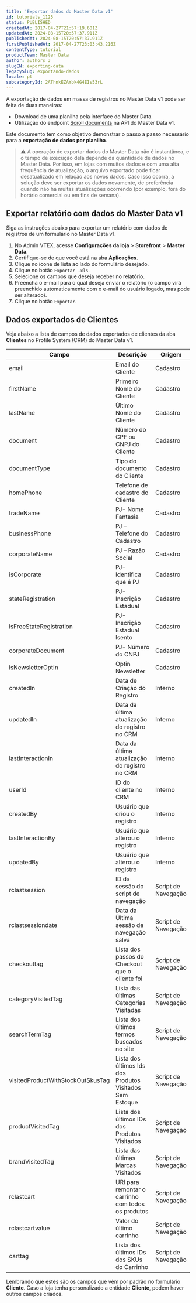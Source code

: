 ```yaml
---
title: 'Exportar dados do Master Data v1'
id: tutorials_1125
status: PUBLISHED
createdAt: 2017-04-27T21:57:19.601Z
updatedAt: 2024-08-15T20:57:37.911Z
publishedAt: 2024-08-15T20:57:37.911Z
firstPublishedAt: 2017-04-27T23:03:43.216Z
contentType: tutorial
productTeam: Master Data
author: authors_3
slugEN: exporting-data
legacySlug: exportando-dados
locale: pt
subcategoryId: 2AThnkEZAYbk4G4EIs53rL
---
```


A exportação de dados em massa de registros no Master Data v1 pode ser feita de duas maneiras:

* Download de uma planilha pela interface do Master Data.
* Utilização do endpoint [Scroll documents](https://developers.vtex.com/docs/api-reference/masterdata-api#get-/api/dataentities/-acronym-/scroll) na API do Master Data v1.

Este documento tem como objetivo demonstrar o passo a passo necessário para a __exportação de dados por planilha__.

> ⚠️ A operação de exportar dados do Master Data não é instantânea, e o tempo de execução dela depende da quantidade de dados no Master Data. Por isso, em lojas com muitos dados e com uma alta frequência de atualização, o arquivo exportado pode ficar desatualizado em relação aos novos dados. Caso isso ocorra, a solução deve ser exportar os dados novamente, de preferência quando não há muitas atualizações ocorrendo (por exemplo, fora do horário comercial ou em fins de semana).

## Exportar relatório com dados do Master Data v1

Siga as instruções abaixo para exportar um relatório com dados de registros de um formulário no Master Data v1.

1. No Admin VTEX, acesse **Configurações da loja** > **Storefront** > **Master Data**.
2. Certifique-se de que você está na aba **Aplicações**.
3. Clique no ícone de lista <i class="fas fa-bars"></i> ao lado do formulário desejado.
4. Clique no botão `Exportar .xls`.
6. Selecione os campos que deseja receber no relatório.
7. Preencha o e-mail para o qual deseja enviar o relatório (o campo virá preenchido automaticamente com o e-mail do usuário logado, mas pode ser alterado).
8. Clique no botão `Exportar`.

## Dados exportados de Clientes

Veja abaixo a lista de campos de dados exportados de clientes da aba **Clientes** no Profile System (CRM) do Master Data v1.

| Campo     | Descrição     | Origem     |
| ---------- | ---------- | ---------- |
| email       | Email do Cliente	       | Cadastro       |
| firstName       | Primeiro Nome do Cliente	       | Cadastro       |
| lastName       | Último Nome do Cliente	       | Cadastro       |
| document       | Número do CPF ou CNPJ do Cliente	       | Cadastro       |
| documentType       | Tipo do documento do Cliente	       | Cadastro       |
| homePhone       | Telefone de cadastro do Cliente	       | Cadastro       |
| tradeName       | PJ- Nome Fantasia	       | Cadastro       |
| businessPhone       | PJ – Telefone do Cadastro	       | Cadastro       |
| corporateName       | PJ – Razão Social	       | Cadastro       |
| isCorporate       | PJ- Identifica que é PJ	       | Cadastro       |
| stateRegistration       | PJ- Inscrição Estadual	       | Cadastro       |
| isFreeStateRegistration       | PJ- Inscrição Estadual Isento	       | Cadastro       |
| corporateDocument       | PJ- Número do CNPJ	       | Cadastro       |
| isNewsletterOptIn       | Optin Newsletter	       | Cadastro       |
| createdIn       | Data de Criação do Registro	       | Interno       |
| updatedIn       | Data da última atualização do registro no CRM	       | Interno       |
| lastInteractionIn       | Data da última atualização do registro no CRM	       | Interno       |
| userId       | ID do cliente no CRM	       | Interno       |
| createdBy       | Usuário que criou o registro	       | Interno       |
| lastInteractionBy       | Usuário que alterou o registro	       | Interno       |
| updatedBy       | Usuário que alterou o registro	       | Interno       |
| rclastsession       | ID da sessão do script de navegação	       | Script de Navegação       |
| rclastsessiondate       | Data da Última sessão de navegação salva	       | Script de Navegação       |
| checkouttag       | Lista dos passos do Checkout que o cliente foi	       | Script de Navegação       |
| categoryVisitedTag       | Lista das últimas Categorias Visitadas	       | Script de Navegação       |
| searchTermTag       | Lista dos últimos termos buscados no site	       | Script de Navegação       |
| visitedProductWithStockOutSkusTag       | Lista dos últimos Ids dos Produtos Visitados Sem Estoque	       | Script de Navegação       |
| productVisitedTag       | Lista dos últimos IDs dos Produtos Visitados	       | Script de Navegação       |
| brandVisitedTag       | Lista das últimas Marcas Visitados	       | Script de Navegação       |
| rclastcart       | URl para remontar o carrinho com todos os produtos	       | Script de Navegação       |
| rclastcartvalue       | Valor do último carrinho	       | Script de Navegação       |
| carttag       | Lista dos últimos IDs dos SKUs do Carrinho	       | Script de Navegação       |

Lembrando que estes são os campos que vêm por padrão no formulário **Cliente**. Caso a loja tenha personalizado a entidade __Cliente__, podem haver outros campos criados.
